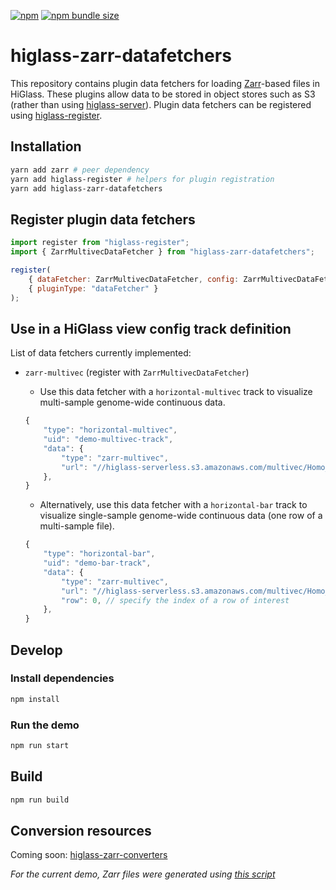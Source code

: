 [![npm](https://img.shields.io/npm/v/higlass-zarr-datafetchers)](https://www.npmjs.com/package/higlass-zarr-datafetchers)
[![npm bundle size](https://img.shields.io/bundlephobia/min/higlass-zarr-datafetchers)](https://unpkg.com/browse/higlass-zarr-datafetchers/)

# higlass-zarr-datafetchers

This repository contains plugin data fetchers for loading [Zarr](https://zarr.readthedocs.io/en/stable/)-based files in HiGlass.
These plugins allow data to be stored in object stores such as S3 (rather than using [higlass-server](https://github.com/higlass/higlass-server)).
Plugin data fetchers can be registered using [higlass-register](https://github.com/higlass/higlass-register).

## Installation

```sh
yarn add zarr # peer dependency
yarn add higlass-register # helpers for plugin registration
yarn add higlass-zarr-datafetchers
```

## Register plugin data fetchers

```js
import register from "higlass-register";
import { ZarrMultivecDataFetcher } from "higlass-zarr-datafetchers";

register(
    { dataFetcher: ZarrMultivecDataFetcher, config: ZarrMultivecDataFetcher.config },
    { pluginType: "dataFetcher" }
);
```

## Use in a HiGlass view config track definition

List of data fetchers currently implemented:

- `zarr-multivec` (register with `ZarrMultivecDataFetcher`)
    
    - Use this data fetcher with a `horizontal-multivec` track to visualize multi-sample genome-wide continuous data.

    ```js
    {
        "type": "horizontal-multivec",
        "uid": "demo-multivec-track",
        "data": {
            "type": "zarr-multivec",
            "url": "//higlass-serverless.s3.amazonaws.com/multivec/Homo_sapiens__AFF4__all.multires.zarr",
        },
    }
    ```

    - Alternatively, use this data fetcher with a `horizontal-bar` track to visualize single-sample genome-wide continuous data (one row of a multi-sample file).

    ```js
    {
        "type": "horizontal-bar",
        "uid": "demo-bar-track",
        "data": {
            "type": "zarr-multivec",
            "url": "//higlass-serverless.s3.amazonaws.com/multivec/Homo_sapiens__AFF4__all.multires.zarr",
            "row": 0, // specify the index of a row of interest
        },
    }
    ```

## Develop

### Install dependencies
```sh
npm install
```

### Run the demo

```sh
npm run start
```

## Build

```sh
npm run build
```

## Conversion resources

Coming soon: [higlass-zarr-converters](https://github.com/keller-mark/higlass-zarr-converters)

_For the current demo, Zarr files were generated using [this script](https://github.com/hms-dbmi/cistrome-explorer/blob/221fc8c183f0e03f83059a6735f5dbe48217b4d3/pipelines/cistrome-to-multivec/src/manifest_to_zarr.py)_
